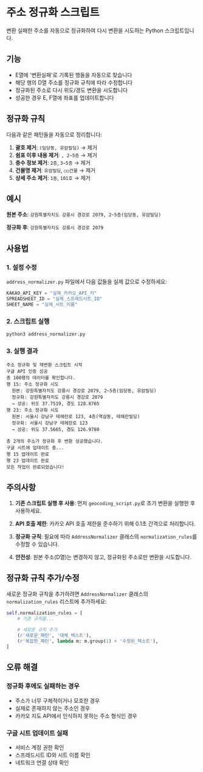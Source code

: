 # 주소 정규화 스크립트

변환 실패한 주소를 자동으로 정규화하여 다시 변환을 시도하는 Python 스크립트입니다.

## 기능

- E열에 '변환실패'로 기록된 행들을 자동으로 찾습니다
- 해당 행의 D열 주소를 정규화 규칙에 따라 수정합니다
- 정규화된 주소로 다시 위도/경도 변환을 시도합니다
- 성공한 경우 E, F열에 좌표를 업데이트합니다

## 정규화 규칙

다음과 같은 패턴들을 자동으로 정리합니다:

1. **괄호 제거**: `(임당동, 유암빌딩)` → 제거
2. **쉼표 이후 내용 제거**: `, 2~5층` → 제거
3. **층수 정보 제거**: `2층`, `3~5층` → 제거
4. **건물명 제거**: `유암빌딩`, `○○건물` → 제거
5. **상세 주소 제거**: `1동`, `101호` → 제거

## 예시

**원본 주소**: `강원특별자치도 강릉시 경강로 2079, 2~5층(임당동, 유암빌딩)`

**정규화 후**: `강원특별자치도 강릉시 경강로 2079`

## 사용법

### 1. 설정 수정

`address_normalizer.py` 파일에서 다음 값들을 실제 값으로 수정하세요:

```python
KAKAO_API_KEY = "실제_카카오_API_키"
SPREADSHEET_ID = "실제_스프레드시트_ID"
SHEET_NAME = "실제_시트_이름"
```

### 2. 스크립트 실행

```bash
python3 address_normalizer.py
```

### 3. 실행 결과

```
주소 정규화 및 재변환 스크립트 시작
구글 API 인증 성공
총 100행의 데이터를 확인합니다.
행 15: 주소 정규화 시도
  원본: 강원특별자치도 강릉시 경강로 2079, 2~5층(임당동, 유암빌딩)
  정규화: 강원특별자치도 강릉시 경강로 2079
  → 성공: 위도 37.7519, 경도 128.8765
행 23: 주소 정규화 시도
  원본: 서울시 강남구 테헤란로 123, 4층(역삼동, 테헤란빌딩)
  정규화: 서울시 강남구 테헤란로 123
  → 성공: 위도 37.5665, 경도 126.9780

총 2개의 주소가 정규화 후 변환 성공했습니다.
구글 시트에 업데이트 중...
행 15 업데이트 완료
행 23 업데이트 완료
모든 작업이 완료되었습니다!
```

## 주의사항

1. **기존 스크립트 실행 후 사용**: 먼저 `geocoding_script.py`로 초기 변환을 실행한 후 사용하세요.

2. **API 호출 제한**: 카카오 API 호출 제한을 준수하기 위해 0.1초 간격으로 처리합니다.

3. **정규화 규칙**: 필요에 따라 `AddressNormalizer` 클래스의 `normalization_rules`를 수정할 수 있습니다.

4. **안전성**: 원본 주소(D열)는 변경하지 않고, 정규화된 주소로만 변환을 시도합니다.

## 정규화 규칙 추가/수정

새로운 정규화 규칙을 추가하려면 `AddressNormalizer` 클래스의 `normalization_rules` 리스트에 추가하세요:

```python
self.normalization_rules = [
    # 기존 규칙들...
    
    # 새로운 규칙 추가
    (r'새로운_패턴', '대체_텍스트'),
    (r'복잡한_패턴', lambda m: m.group(1) + '수정된_텍스트'),
]
```

## 오류 해결

### 정규화 후에도 실패하는 경우
- 주소가 너무 구체적이거나 모호한 경우
- 실제로 존재하지 않는 주소인 경우
- 카카오 지도 API에서 인식하지 못하는 주소 형식인 경우

### 구글 시트 업데이트 실패
- 서비스 계정 권한 확인
- 스프레드시트 ID와 시트 이름 확인
- 네트워크 연결 상태 확인 
